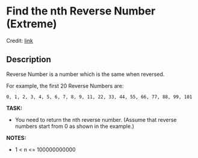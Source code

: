 Find the nth Reverse Number (Extreme)
=====================================
Credit: [link](https://www.codewars.com/kata/600c18ec9f033b0008d55eec/train/java)

Description
-----------

Reverse Number is a number which is the same when reversed.

For example, the first 20 Reverse Numbers are:

    0, 1, 2, 3, 4, 5, 6, 7, 8, 9, 11, 22, 33, 44, 55, 66, 77, 88, 99, 101

**TASK:**

* You need to return the nth reverse number. (Assume that reverse numbers start from 0 as shown in the example.)

**NOTES:**

* 1 < n <= 100000000000

